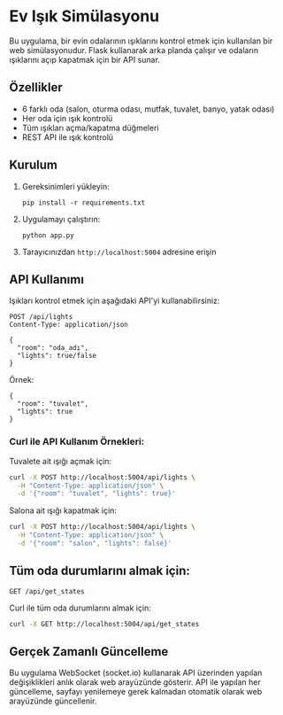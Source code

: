 # Ev Işık Simülasyonu

Bu uygulama, bir evin odalarının ışıklarını kontrol etmek için kullanılan bir web simülasyonudur. Flask kullanarak arka planda çalışır ve odaların ışıklarını açıp kapatmak için bir API sunar.

## Özellikler

- 6 farklı oda (salon, oturma odası, mutfak, tuvalet, banyo, yatak odası)
- Her oda için ışık kontrolü
- Tüm ışıkları açma/kapatma düğmeleri
- REST API ile ışık kontrolü

## Kurulum

1. Gereksinimleri yükleyin:
   ```
   pip install -r requirements.txt
   ```

2. Uygulamayı çalıştırın:
   ```
   python app.py
   ```

3. Tarayıcınızdan `http://localhost:5004` adresine erişin

## API Kullanımı

Işıkları kontrol etmek için aşağıdaki API'yi kullanabilirsiniz:

```
POST /api/lights
Content-Type: application/json

{
  "room": "oda_adı",
  "lights": true/false
}
```

Örnek:
```
{
  "room": "tuvalet",
  "lights": true
}
```

### Curl ile API Kullanım Örnekleri:

Tuvalete ait ışığı açmak için:
```bash
curl -X POST http://localhost:5004/api/lights \
  -H "Content-Type: application/json" \
  -d '{"room": "tuvalet", "lights": true}'
```

Salona ait ışığı kapatmak için:
```bash
curl -X POST http://localhost:5004/api/lights \
  -H "Content-Type: application/json" \
  -d '{"room": "salon", "lights": false}'
```

## Tüm oda durumlarını almak için:

```
GET /api/get_states
```

Curl ile tüm oda durumlarını almak için:
```bash
curl -X GET http://localhost:5004/api/get_states
```

## Gerçek Zamanlı Güncelleme

Bu uygulama WebSocket (socket.io) kullanarak API üzerinden yapılan değişiklikleri anlık olarak web arayüzünde gösterir. API ile yapılan her güncelleme, sayfayı yenilemeye gerek kalmadan otomatik olarak web arayüzünde güncellenir.
